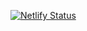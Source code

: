 [![Netlify Status](https://api.netlify.com/api/v1/badges/00670c56-b75b-41db-bc0a-baec19018890/deploy-status)](https://app.netlify.com/sites/steved/deploys)
